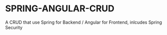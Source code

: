 # SPRING-ANGULAR-CRUD
A CRUD that use Spring for Backend / Angular for Frontend, inlcudes Spring Security
